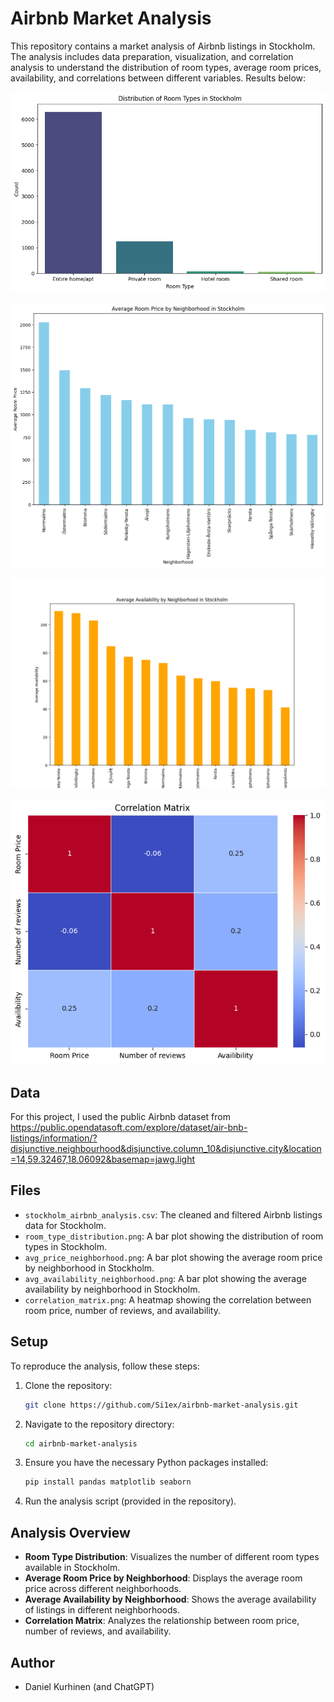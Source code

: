 # Airbnb Market Analysis

This repository contains a market analysis of Airbnb listings in Stockholm. The analysis includes data preparation, visualization, and correlation analysis to understand the distribution of room types, average room prices, availability, and correlations between different variables. Results below: 

![RoomTypes](https://github.com/Si1ex/airbnb-market-analysis/blob/main/distribution_of_room_types.png?raw=true)

![AvgRoomPrice](https://github.com/Si1ex/airbnb-market-analysis/blob/main/average_room_price.png?raw=true)

![AvgAvailability](https://github.com/Si1ex/airbnb-market-analysis/blob/main/avg_availability_neighborhood.png?raw=true)

![CorrMtrx](https://github.com/Si1ex/airbnb-market-analysis/blob/main/correlation_matrix.png?raw=true)

## Data

For this project, I used the public Airbnb dataset from https://public.opendatasoft.com/explore/dataset/air-bnb-listings/information/?disjunctive.neighbourhood&disjunctive.column_10&disjunctive.city&location=14,59.32467,18.06092&basemap=jawg.light

## Files

- `stockholm_airbnb_analysis.csv`: The cleaned and filtered Airbnb listings data for Stockholm.
- `room_type_distribution.png`: A bar plot showing the distribution of room types in Stockholm.
- `avg_price_neighborhood.png`: A bar plot showing the average room price by neighborhood in Stockholm.
- `avg_availability_neighborhood.png`: A bar plot showing the average availability by neighborhood in Stockholm.
- `correlation_matrix.png`: A heatmap showing the correlation between room price, number of reviews, and availability.

## Setup

To reproduce the analysis, follow these steps:

1. Clone the repository:
    ```bash
    git clone https://github.com/Si1ex/airbnb-market-analysis.git
    ```

2. Navigate to the repository directory:
    ```bash
    cd airbnb-market-analysis
    ```

3. Ensure you have the necessary Python packages installed:
    ```bash
    pip install pandas matplotlib seaborn
    ```

4. Run the analysis script (provided in the repository).

## Analysis Overview

- **Room Type Distribution**: Visualizes the number of different room types available in Stockholm.
- **Average Room Price by Neighborhood**: Displays the average room price across different neighborhoods.
- **Average Availability by Neighborhood**: Shows the average availability of listings in different neighborhoods.
- **Correlation Matrix**: Analyzes the relationship between room price, number of reviews, and availability.

## Author

- Daniel Kurhinen (and ChatGPT)
